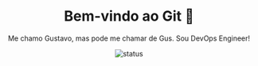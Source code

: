 <h1 align="center">Bem-vindo ao Git 📂 </h1>

<p align="center">
  Me chamo Gustavo, mas pode me chamar de Gus. Sou DevOps Engineer!
</p>

<p align="center">
  <img src="https://img.shields.io/badge/status-em%20andamento-yellow" alt="status">
</p>

<!--
**gussXX/gussXX** is a ✨ _special_ ✨ repository because its `README.md` (this file) appears on your GitHub profile.

Here are some ideas to get you started:

- 🔭 I’m currently working on ...
- 🌱 I’m currently learning ...
- 👯 I’m looking to collaborate on ...
- 🤔 I’m looking for help with ...
- 💬 Ask me about ...
- 📫 How to reach me: ...
- 😄 Pronouns: ...
- ⚡ Fun fact: ...
-->
